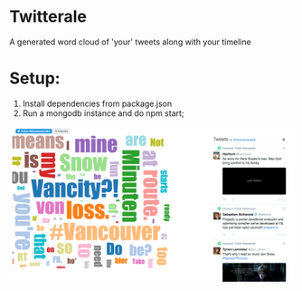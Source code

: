# Twitterale

A generated word cloud of 'your' tweets along with your timeline


# Setup:
  1. Install dependencies from package.json
  2. Run a mongodb instance and do npm start;
  
  ![ScreenShot](https://github.com/pgoswami3/twitterale/blob/master/Screen%20Shot%202017-05-31%20at%204.13.09%20PM.png)
